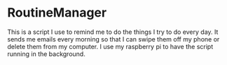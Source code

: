 # RoutineManager

This is a script I use to remind me to do the things I try to do every day. It sends me emails every morning so that I can swipe them off my phone or delete them from my computer. I use my raspberry pi to have the script running in the background.
